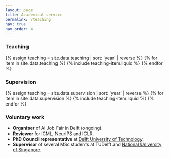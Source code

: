 ```yaml
---
layout: page
title: Academical service
permalink: /teaching
nav: true
nav_order: 4
---
```



### Teaching
{% assign teaching = site.data.teaching | sort: 'year' | reverse %}
{% for item in site.data.teaching %}
  {% include teaching-item.liquid %}
{% endfor %}
<br>

### Supervision
{% assign teaching = site.data.supervision | sort: 'year' | reverse %}
{% for item in site.data.supervision %}
  {% include teaching-item.liquid %}
{% endfor %}
<br>


### Voluntary work
- **Organiser** of AI Job Fair in Delft (ongoing).
- **Reviewer** for ICML, NeurIPS and ICLR. 
- **PhD Council representative** at [Delft University of Technology](https://www.tudelft.nl/en/eemcs/the-faculty/eemcs-phd-council). 
- **Supervisor** of several MSc students at TUDelft and [National University of Singapore](https://www.cogai4sci.com). 
<br>

